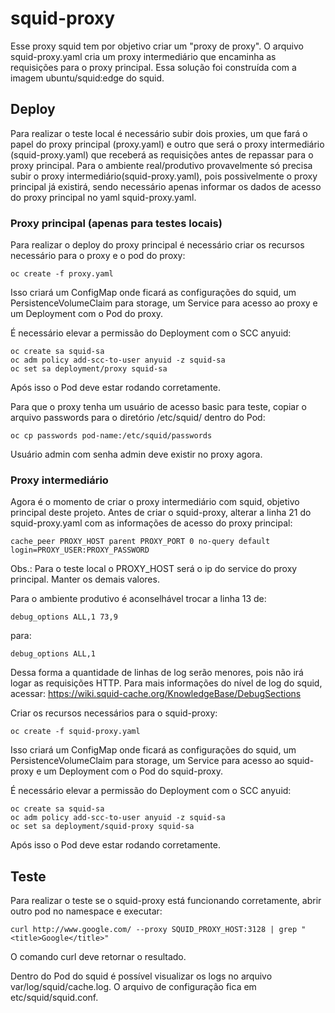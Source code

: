 # squid-proxy

Esse proxy squid tem por objetivo criar um "proxy de proxy". O arquivo squid-proxy.yaml cria um proxy intermediário que encaminha as requisições para o proxy principal. Essa solução foi construída com a imagem ubuntu/squid:edge do squid.

## Deploy

Para realizar o teste local é necessário subir dois proxies, um que fará o papel do proxy principal (proxy.yaml) e outro que será o proxy intermediário (squid-proxy.yaml) que receberá as requisições antes de repassar para o proxy principal. Para o ambiente real/produtivo provavelmente só precisa subir o proxy intermediário(squid-proxy.yaml), pois possivelmente o proxy principal já existirá, sendo necessário apenas informar os dados de acesso do proxy principal no yaml squid-proxy.yaml.

### Proxy principal (apenas para testes locais)

Para realizar o deploy do proxy principal é necessário criar os recursos necessário para o proxy e o pod do proxy:

```
oc create -f proxy.yaml
```

Isso criará um ConfigMap onde ficará as configurações do squid, um PersistenceVolumeClaim para storage, um Service para acesso ao proxy e um Deployment com o Pod do proxy.

É necessário elevar a permissão do Deployment com o SCC anyuid:

```
oc create sa squid-sa
oc adm policy add-scc-to-user anyuid -z squid-sa
oc set sa deployment/proxy squid-sa
```

Após isso o Pod deve estar rodando corretamente.

Para que o proxy tenha um usuário de acesso basic para teste, copiar o arquivo passwords para o diretório /etc/squid/ dentro do Pod:

```
oc cp passwords pod-name:/etc/squid/passwords
```

Usuário admin com senha admin deve existir no proxy agora.

### Proxy intermediário

Agora é o momento de criar o proxy intermediário com squid, objetivo principal deste projeto. Antes de criar o squid-proxy, alterar a linha 21 do squid-proxy.yaml com as informações de acesso do proxy principal:

```
cache_peer PROXY_HOST parent PROXY_PORT 0 no-query default login=PROXY_USER:PROXY_PASSWORD
```
Obs.: Para o teste local o PROXY_HOST será o ip do service do proxy principal. Manter os demais valores.

Para o ambiente produtivo é aconselhável trocar a linha 13 de:

```
debug_options ALL,1 73,9
```
para:
```
debug_options ALL,1
```
Dessa forma a quantidade de linhas de log serão menores, pois não irá logar as requisições HTTP. Para mais informações do nível de log do squid, acessar: https://wiki.squid-cache.org/KnowledgeBase/DebugSections

Criar os recursos necessários para o squid-proxy:

```
oc create -f squid-proxy.yaml
```

Isso criará um ConfigMap onde ficará as configurações do squid, um PersistenceVolumeClaim para storage, um Service para acesso ao squid-proxy e um Deployment com o Pod do squid-proxy.

É necessário elevar a permissão do Deployment com o SCC anyuid:

```
oc create sa squid-sa
oc adm policy add-scc-to-user anyuid -z squid-sa
oc set sa deployment/squid-proxy squid-sa
```

Após isso o Pod deve estar rodando corretamente.

## Teste

Para realizar o teste se o squid-proxy está funcionando corretamente, abrir outro pod no namespace e executar:

```
curl http://www.google.com/ --proxy SQUID_PROXY_HOST:3128 | grep "<title>Google</title>"
```

O comando curl deve retornar o resultado.

Dentro do Pod do squid é possível visualizar os logs no arquivo var/log/squid/cache.log. O arquivo de configuração fica em etc/squid/squid.conf.